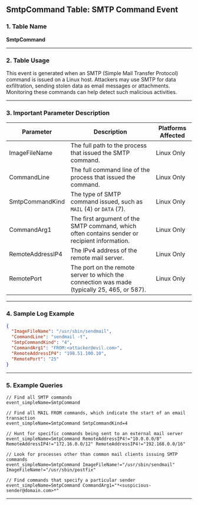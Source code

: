 ## SmtpCommand Table: SMTP Command Event

### 1. Table Name
**SmtpCommand**

---

### 2. Table Usage
This event is generated when an SMTP (Simple Mail Transfer Protocol) command is issued on a Linux host. Attackers may use SMTP for data exfiltration, sending stolen data as email messages or attachments. Monitoring these commands can help detect such malicious activities.

---

### 3. Important Parameter Description

| Parameter | Description | Platforms Affected |
|---|---|---|
| ImageFileName | The full path to the process that issued the SMTP command. | Linux Only |
| CommandLine | The full command line of the process that issued the command. | Linux Only |
| SmtpCommandKind | The type of SMTP command issued, such as `MAIL` (4) or `DATA` (7). | Linux Only |
| CommandArg1 | The first argument of the SMTP command, which often contains sender or recipient information. | Linux Only |
| RemoteAddressIP4 | The IPv4 address of the remote mail server. | Linux Only |
| RemotePort | The port on the remote server to which the connection was made (typically 25, 465, or 587). | Linux Only |

---

### 4. Sample Log Example

```json
{
  "ImageFileName": "/usr/sbin/sendmail",
  "CommandLine": "sendmail -t",
  "SmtpCommandKind": "4",
  "CommandArg1": "FROM:<attacker@evil.com>",
  "RemoteAddressIP4": "198.51.100.10",
  "RemotePort": "25"
}
```
---

### 5. Example Queries
```xql
// Find all SMTP commands
event_simpleName=SmtpCommand

// Find all MAIL FROM commands, which indicate the start of an email transaction
event_simpleName=SmtpCommand SmtpCommandKind=4

// Hunt for specific commands being sent to an external mail server
event_simpleName=SmtpCommand RemoteAddressIP4!="10.0.0.0/8" RemoteAddressIP4!="172.16.0.0/12" RemoteAddressIP4!="192.168.0.0/16"

// Look for processes other than common mail clients issuing SMTP commands
event_simpleName=SmtpCommand ImageFileName!="/usr/sbin/sendmail" ImageFileName!="/usr/sbin/postfix"

// Find commands that specify a particular sender
event_simpleName=SmtpCommand CommandArg1="*<suspicious-sender@domain.com>*"
```
---
